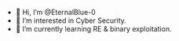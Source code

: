 - 👋 Hi, I’m @EternalBlue-0
- 👀 I’m interested in Cyber Security.
- 🌱 I’m currently learning RE & binary exploitation.

<!---
EternalBlue-0/EternalBlue-0 is a ✨ special ✨ repository because its `README.md` (this file) appears on your GitHub profile.
You can click the Preview link to take a look at your changes.
--->
